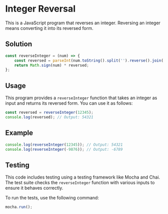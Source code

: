 # Integer Reversal

This is a JavaScript program that reverses an integer. Reversing an integer means converting it into its reversed form.

## Solution

```javascript
const reverseInteger = (num) => {
    const reversed = parseInt(num.toString().split('').reverse().join(''));
    return Math.sign(num) * reversed;
};
```

## Usage

This program provides a `reverseInteger` function that takes an integer as input and returns its reversed form. You can use it as follows:

```javascript
const reversed = reverseInteger(12345);
console.log(reversed); // Output: 54321
```

## Example

```javascript
console.log(reverseInteger(12345)); // Output: 54321
console.log(reverseInteger(-9876)); // Output: -6789
```

## Testing

This code includes testing using a testing framework like Mocha and Chai. The test suite checks the `reverseInteger` function with various inputs to ensure it behaves correctly.

To run the tests, use the following command:

```javascript
mocha.run();
```